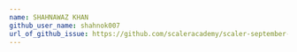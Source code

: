 ```yaml
---
name: SHAHNAWAZ KHAN
github_user_name: shahnok007
url_of_github_issue: https://github.com/scaleracademy/scaler-september-open-source-challenge/issues/16
---
```


